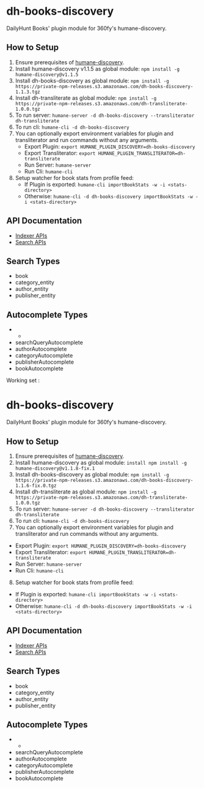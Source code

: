 # dh-books-discovery
DailyHunt Books' plugin module for 360fy's humane-discovery.

## How to Setup

1. Ensure prerequisites of [humane-discovery](https://github.com/360fy/humane-discovery).
2. Install humane-discovery v1.1.5 as global module: `npm install -g humane-discovery@v1.1.5`
3. Install dh-books-discovery as global module: `npm install -g https://private-npm-releases.s3.amazonaws.com/dh-books-discovery-1.1.3.tgz`
4. Install dh-transliterate as global module: `npm install -g https://private-npm-releases.s3.amazonaws.com/dh-transliterate-1.0.0.tgz`
5. To run server: `humane-server -d dh-books-discovery --transliterator dh-transliterate`
6. To run cli: `humane-cli -d dh-books-discovery`
7. You can optionally export environment variables for plugin and transliterator and run commands without any arguments.
    - Export Plugin: `export HUMANE_PLUGIN_DISCOVERY=dh-books-discovery`
    - Export Transliterator: `export HUMANE_PLUGIN_TRANSLITERATOR=dh-transliterate`
    - Run Server: `humane-server`
    - Run Cli: `humane-cli`
8. Setup watcher for book stats from profile feed: 
    - If Plugin is exported: `humane-cli importBookStats -w -i <stats-directory>`
    - Otherwise: `humane-cli -d dh-books-discovery importBookStats -w -i <stats-directory>`    

## API Documentation
- [Indexer APIs](https://github.com/360fy/humane-indexer)
- [Search APIs](https://github.com/360fy/humane-searcher)

## Search Types
- book
- category_entity
- author_entity
- publisher_entity

## Autocomplete Types
- *
- searchQueryAutocomplete
- authorAutocomplete
- categoryAutocomplete
- publisherAutocomplete
- bookAutocomplete


Working set :

# dh-books-discovery
DailyHunt Books' plugin module for 360fy's humane-discovery.

## How to Setup

1. Ensure prerequisites of [humane-discovery](https://github.com/360fy/humane-discovery).
2. Install humane-discovery as global module: `install npm install -g humane-discovery@v1.1.8-fix.1`
3. Install dh-books-discovery as global module: `npm install -g https://private-npm-releases.s3.amazonaws.com/dh-books-discovery-1.1.6-fix.0.tgz`
4. Install dh-transliterate as global module: `npm install -g https://private-npm-releases.s3.amazonaws.com/dh-transliterate-1.0.0.tgz`
5. To run server: `humane-server -d dh-books-discovery --transliterator dh-transliterate`
6. To run cli: `humane-cli -d dh-books-discovery`
7. You can optionally export environment variables for plugin and transliterator and run commands without any arguments.
- Export Plugin: `export HUMANE_PLUGIN_DISCOVERY=dh-books-discovery`
- Export Transliterator: `export HUMANE_PLUGIN_TRANSLITERATOR=dh-transliterate`
- Run Server: `humane-server`
- Run Cli: `humane-cli`
8. Setup watcher for book stats from profile feed: 
- If Plugin is exported: `humane-cli importBookStats -w -i <stats-directory>`
- Otherwise: `humane-cli -d dh-books-discovery importBookStats -w -i <stats-directory>` 

## API Documentation
- [Indexer APIs](https://github.com/360fy/humane-indexer)
- [Search APIs](https://github.com/360fy/humane-searcher)

## Search Types
- book
- category_entity
- author_entity
- publisher_entity

## Autocomplete Types
- *
- searchQueryAutocomplete
- authorAutocomplete
- categoryAutocomplete
- publisherAutocomplete
- bookAutocomplete



